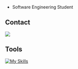 - Software Engineering Student

## Contact

<div>
  <a href="https://www.linkedin.com/in/allandealencar/"><img src="https://img.shields.io/badge/LinkedIn-0077B5?style=for-the-badge&logo=linkedin&logoColor=white"></a>
</div>

## Tools
[![My Skills](https://skillicons.dev/icons?i=js,html,css,python)](https://github.com/AllanAlencarZG)
